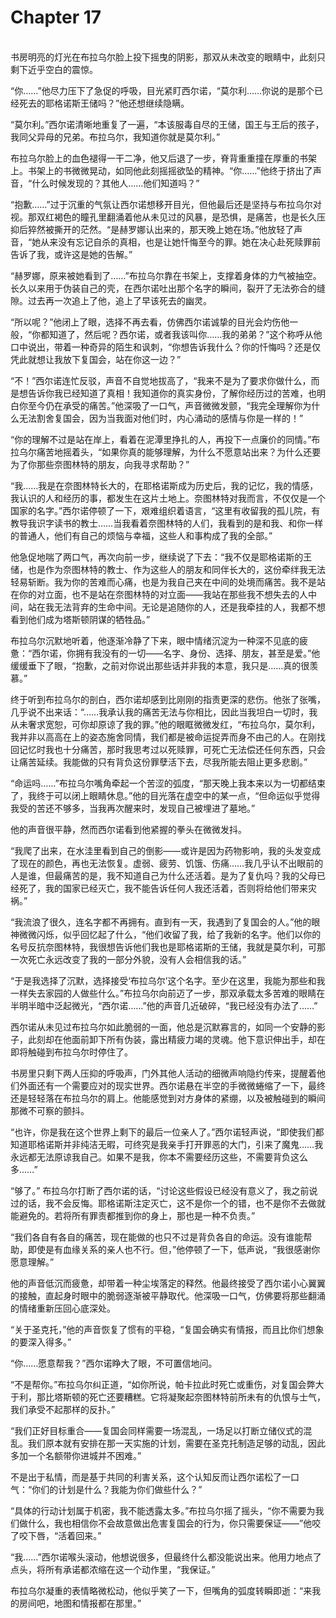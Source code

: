 # Chapter 17

<br>
书房明亮的灯光在布拉乌尔脸上投下摇曳的阴影，那双从未改变的眼睛中，此刻只剩下近乎空白的震惊。

“你……”他尽力压下了急促的呼吸，目光紧盯西尔诺，“莫尔利……你说的是那个已经死去的耶格诺斯王储吗？”他还想继续隐瞒。

“莫尔利。”西尔诺清晰地重复了一遍，“本该服毒自尽的王储，国王与王后的孩子，我同父异母的兄弟。布拉乌尔，我知道你就是莫尔利。”

布拉乌尔脸上的血色褪得一干二净，他又后退了一步，脊背重重撞在厚重的书架上。书架上的书微微晃动，如同他此刻摇摇欲坠的精神。“你……”他终于挤出了声音，“什么时候发现的？其他人……他们知道吗？”

“抱歉……”过于沉重的气氛让西尔诺想移开目光，但他最后还是坚持与布拉乌尔对视。那双红褐色的瞳孔里翻涌着他从未见过的风暴，是恐惧，是痛苦，也是长久压抑后猝然被撕开的茫然。“是赫罗娜认出来的，那天晚上她在场。”他放轻了声音，“她从来没有忘记自杀的真相，也是让她忏悔至今的罪。她在决心赴死赎罪前告诉了我，或许这是她的告解。”

“赫罗娜，原来被她看到了……”布拉乌尔靠在书架上，支撑着身体的力气被抽空。长久以来用于伪装自己的壳，在西尔诺吐出那个名字的瞬间，裂开了无法弥合的缝隙。过去再一次追上了他，追上了早该死去的幽灵。

“所以呢？”他闭上了眼，选择不再去看，仿佛西尔诺诚挚的目光会灼伤他一般，“你都知道了，然后呢？西尔诺，或者我该叫你……我的弟弟？”这个称呼从他口中说出，带着一种奇异的陌生和讽刺，“你想告诉我什么？你的忏悔吗？还是仅凭此就想让我放下复国会，站在你这一边？”

“不！”西尔诺连忙反驳，声音不自觉地拔高了，“我来不是为了要求你做什么，而是想告诉你我已经知道了真相！我知道你的真实身份，了解你经历过的苦难，也明白你至今仍在承受的痛苦。”他深吸了一口气，声音微微发颤，“我完全理解你为什么无法割舍复国会，因为当我面对他们时，内心涌动的感情与你是一样的！”

“你的理解不过是站在岸上，看着在泥潭里挣扎的人，再投下一点廉价的同情。”布拉乌尔痛苦地摇着头，“如果你真的能够理解，为什么不愿意站出来？为什么还要为了你那些奈图林特的朋友，向我寻求帮助？”

“我……我是在奈图林特长大的，在耶格诺斯成为历史后，我的记忆，我的情感，我认识的人和经历的事，都发生在这片土地上。奈图林特对我而言，不仅仅是一个国家的名字。”西尔诺停顿了一下，艰难组织着语言，“这里有收留我的孤儿院，有教导我识字读书的教士……当我看着奈图林特的人们，我看到的是和我、和你一样的普通人，他们有自己的烦恼与幸福，这些人和事构成了我的全部。”

他急促地喘了两口气，再次向前一步，继续说了下去：“我不仅是耶格诺斯的王储，也是作为奈图林特的教士、作为这些人的朋友和同伴长大的，这份牵绊我无法轻易斩断。我为你的苦难而心痛，也是为我自己夹在中间的处境而痛苦。我不是站在你的对立面，也不是站在奈图林特的对立面——我站在那些我不想失去的人中间，站在我无法背弃的生命中间。无论是追随你的人，还是我牵挂的人，我都不想看到他们成为塔斯顿阴谋的牺牲品。”

布拉乌尔沉默地听着，他逐渐冷静了下来，眼中情绪沉淀为一种深不见底的疲惫：“西尔诺，你拥有我没有的一切——名字、身份、选择、朋友，甚至是爱。”他缓缓垂下了眼，“抱歉，之前对你说出那些话并非我的本意，我只是……真的很羡慕。”

终于听到布拉乌尔的剖白，西尔诺却感到比刚刚的指责更深的悲伤。他张了张嘴，几乎说不出来话：“……我承认我的痛苦无法与你相比，因此当我坦白一切时，我从未奢求宽恕，可你却原谅了我的罪。”他的眼眶微微发红，“布拉乌尔，莫尔利，我并非以高高在上的姿态施舍同情，我们都是被命运捉弄而身不由己的人。在刚找回记忆时我也十分痛苦，那时我思考过以死赎罪，可死亡无法偿还任何东西，只会让痛苦延续。我能做的只有背负这份罪孽活下去，尽我所能去阻止更多悲剧。”

“命运吗……”布拉乌尔嘴角牵起一个苦涩的弧度，“那天晚上我本来以为一切都结束了，我终于可以闭上眼睛休息。”他的目光落在虚空中的某一点，“但命运似乎觉得我受的苦还不够多，当我再次醒来时，发现自己被埋进了墓地。”

他的声音很平静，然而西尔诺看到他紧握的拳头在微微发抖。

“我爬了出来，在水洼里看到自己的倒影——或许是因为药物影响，我的头发变成了现在的颜色，再也无法恢复。虚弱、疲劳、饥饿、伤痛……我几乎认不出眼前的人是谁，但最痛苦的是，我不知道自己为什么还活着。是为了复仇吗？我的父母已经死了，我的国家已经灭亡，我不能告诉任何人我还活着，否则将给他们带来灾祸。”

“我流浪了很久，连名字都不再拥有。直到有一天，我遇到了复国会的人。”他的眼神微微闪烁，似乎回忆起了什么，“他们收留了我，给了我新的名字。他们以你的名号反抗奈图林特，我很想告诉他们我也是耶格诺斯的王储，我就是莫尔利，可那一次死亡永远改变了我的一部分外貌，没有人会相信我的话。”

“于是我选择了沉默，选择接受‘布拉乌尔’这个名字。至少在这里，我能为那些和我一样失去家园的人做些什么。”布拉乌尔向前迈了一步，那双承载太多苦难的眼睛在半明半暗中泛起微光，“西尔诺……”他的声音几近破碎，“我已经没有办法了……”

西尔诺从未见过布拉乌尔如此脆弱的一面，他总是沉默寡言的，如同一个安静的影子，此刻却在他面前卸下所有伪装，露出精疲力竭的灵魂。他下意识伸出手，却在即将触碰到布拉乌尔时停住了。

书房里只剩下两人压抑的呼吸声，门外其他人活动的细微声响隐约传来，提醒着他们外面还有一个需要应对的现实世界。西尔诺悬在半空的手微微蜷缩了一下，最终还是轻轻落在布拉乌尔的肩上。他能感觉到对方身体的紧绷，以及被触碰到的瞬间那微不可察的颤抖。

“也许，你是我在这个世界上剩下的最后一位亲人了。”西尔诺轻声说，“即使我们都知道耶格诺斯并非纯洁无暇，可终究是我亲手打开罪恶的大门，引来了魔鬼……我永远都无法原谅我自己。如果不是我，你本不需要经历这些，不需要背负这么多……”

“够了。” 布拉乌尔打断了西尔诺的话，“讨论这些假设已经没有意义了，我之前说过的话，我不会反悔。耶格诺斯注定灭亡，这不是你一个的错，也不是你不去做就能避免的。若将所有罪责都推到你的身上，那也是一种不负责。”

“我们各自有各自的痛苦，现在能做的也只不过是背负各自的命运。没有谁能帮助，即使是有血缘关系的亲人也不行。但，”他停顿了一下，低声说，“我很感谢你愿意理解。”

他的声音低沉而疲惫，却带着一种尘埃落定的释然。他最终接受了西尔诺小心翼翼的接触，直起身时眼中的脆弱逐渐被平静取代。他深吸一口气，仿佛要将那些翻涌的情绪重新压回心底深处。

“关于圣克托，”他的声音恢复了惯有的平稳，“复国会确实有情报，而且比你们想象的要深入得多。”

“你……愿意帮我？”西尔诺睁大了眼，不可置信地问。

“不是帮你。”布拉乌尔纠正道，“如你所说，帕卡拉此时死亡或重伤，对复国会弊大于利，那比塔斯顿的死亡还要糟糕。它将凝聚起奈图林特前所未有的仇恨与士气，我们承受不起那样的反扑。”

“我们正好目标重合——复国会同样需要一场混乱，一场足以打断立储仪式的混乱。我们原本就有安排在那一天实施的计划，需要在圣克托制造足够的动乱，因此多加一个名额带你进城并不困难。”

不是出于私情，而是基于共同的利害关系，这个认知反而让西尔诺松了一口气：“你们的计划是什么？我能为你们做些什么？”

“具体的行动计划属于机密，我不能透露太多。”布拉乌尔摇了摇头，“你不需要为我们做什么，我也相信你不会故意做出危害复国会的行为，你只需要保证——”他咬了咬下唇，“活着回来。”

“我……”西尔诺喉头滚动，他想说很多，但最终什么都没能说出来。他用力地点了点头，将所有承诺都浓缩在这一个动作里，“我保证。”

布拉乌尔凝重的表情略微松动，他似乎笑了一下，但嘴角的弧度转瞬即逝：“来我的房间吧，地图和情报都在那里。”
